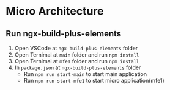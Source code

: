 ﻿# Micro Architecture

## Run ngx-build-plus-elements
1. Open VSCode at `ngx-build-plus-elements` folder
2. Open Ternimal at `main` folder and run `npm install`
3. Open Ternimal at `mfe1` folder and run `npm install`
4. In `package.json` at `ngx-build-plus-elements` folder
   - Run `npm run start-main` to start main application
   - Run `npm run start-mfe1` to start micro application(mfe1)
